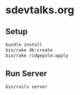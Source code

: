# sdevtalks.org

## Setup

```sh
bundle install
bin/rake db:create
bin/rake ridgepole:apply
```

## Run Server

```sh
bin/rails server
```
